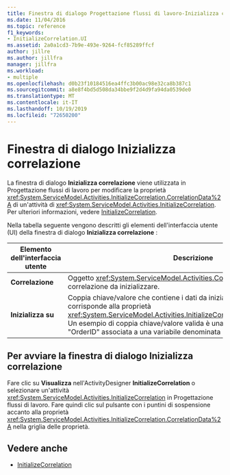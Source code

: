 ```yaml
---
title: Finestra di dialogo Progettazione flussi di lavoro-Inizializza correlazione
ms.date: 11/04/2016
ms.topic: reference
f1_keywords:
- InitializeCorrelation.UI
ms.assetid: 2a0a1cd3-7b9e-493e-9264-fcf85289ffcf
author: jillre
ms.author: jillfra
manager: jillfra
ms.workload:
- multiple
ms.openlocfilehash: d0b23f10184516ea4ffc3b00ac98e32ca8b387c1
ms.sourcegitcommit: a8e8f4bd5d508da34bbe9f2d4d9fa94da0539de0
ms.translationtype: MT
ms.contentlocale: it-IT
ms.lasthandoff: 10/19/2019
ms.locfileid: "72650200"
---
```

# <a name="initialize-correlation-dialog-box"></a>Finestra di dialogo Inizializza correlazione

La finestra di dialogo **Inizializza correlazione** viene utilizzata in Progettazione flussi di lavoro per modificare la proprietà <xref:System.ServiceModel.Activities.InitializeCorrelation.CorrelationData%2A> di un'attività di <xref:System.ServiceModel.Activities.InitializeCorrelation>. Per ulteriori informazioni, vedere [InitializeCorrelation](../workflow-designer/initializecorrelation-activity-designer.md).

Nella tabella seguente vengono descritti gli elementi dell'interfaccia utente (UI) della finestra di dialogo **Inizializza correlazione** :

|Elemento dell'interfaccia utente|Descrizione|
|-|-----------------|
|**Correlazione**|Oggetto <xref:System.ServiceModel.Activities.CorrelationHandle> della correlazione da inizializzare.|
|**Inizializza su**|Coppia chiave/valore che contiene i dati da inizializzare. Questo valore corrisponde alla proprietà <xref:System.ServiceModel.Activities.InitializeCorrelation.CorrelationData%2A>. Un esempio di coppia chiave/valore valida è una chiave denominata "OrderID" associata a una variabile denominata OrderID.|

## <a name="to-launch-the-initialize-correlation-dialog-box"></a>Per avviare la finestra di dialogo Inizializza correlazione

Fare clic su **Visualizza** nell'ActivityDesigner **InitializeCorrelation** o selezionare un'attività <xref:System.ServiceModel.Activities.InitializeCorrelation> in Progettazione flussi di lavoro. Fare quindi clic sul pulsante con i puntini di sospensione accanto alla proprietà <xref:System.ServiceModel.Activities.InitializeCorrelation.CorrelationData%2A> nella griglia delle proprietà.

## <a name="see-also"></a>Vedere anche

- [InitializeCorrelation](../workflow-designer/initializecorrelation-activity-designer.md)